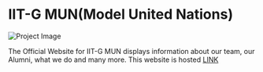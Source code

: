 # IIT-G MUN(Model United Nations)
![Project Image](proj/public/logo3.gif)



The Official Website for IIT-G MUN displays information about our team, our Alumni, what we do and many more.
This website is hosted [LINK](https://iitgmun.alcheringa.in/)

